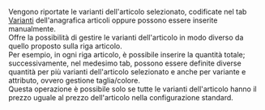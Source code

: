 Vengono riportate le varianti dell'articolo selezionato, codificate nel tab [ Varianti](/docs/erp-home/registers/items/create-new-item) dell'anagrafica articoli oppure possono essere inserite manualmente.  
Offre la possibilità di gestire le varianti dell'articolo in modo diverso da quello proposto sulla riga articolo.  
Per esempio, in ogni riga articolo, è possibile inserire la quantità totale; successivamente, nel medesimo tab, possono essere definite diverse quantità per più varianti dell'articolo selezionato e anche per variante e attributo, ovvero gestione taglia/colore.  
Questa operazione è possibile solo se tutte le varianti dell'articolo hanno il prezzo uguale al prezzo dell'articolo nella configurazione standard.